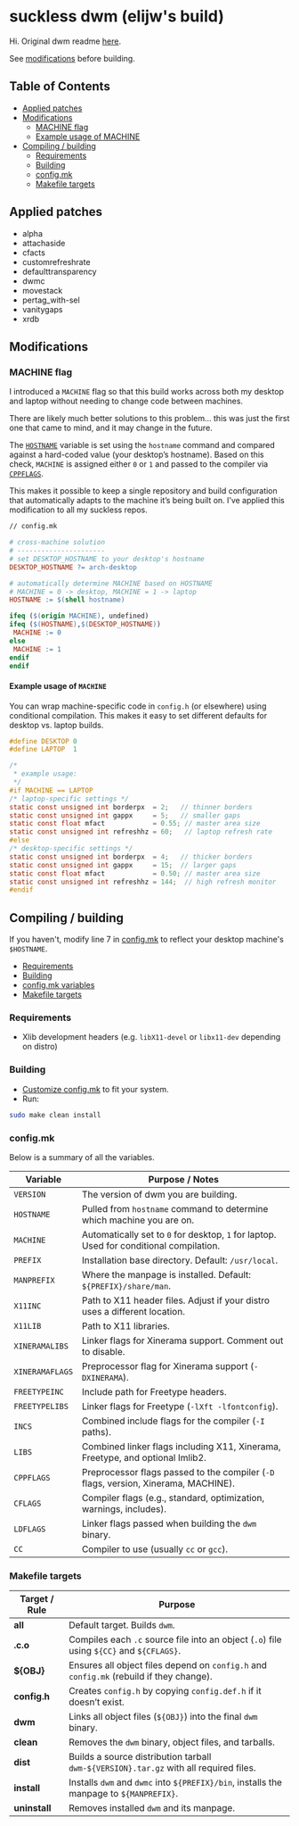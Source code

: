 # suckless dwm (elijw's build)

Hi. Original dwm readme [here](README.original).

See [modifications](#modifications) before building.

## Table of Contents

* [Applied patches](#applied-patches)
* [Modifications](#modifications)
  * [MACHINE flag](#machine-flag)
  * [Example usage of MACHINE](#example-usage-of-machine)
* [Compiling / building](#compiling--building)
  * [Requirements](#requirements)
  * [Building](#building)
  * [config.mk](#configmk)
  * [Makefile targets](#makefile-targets)  

## Applied patches

* alpha
* attachaside
* cfacts
* customrefreshrate
* defaulttransparency
* dwmc
* movestack
* pertag\_with-sel
* vanitygaps
* xrdb  

## Modifications  

### MACHINE flag

I introduced a `MACHINE` flag so that this build works across both my desktop and laptop without needing to change code between machines.

There are likely much better solutions to this problem... this was just the first one that came to mind, and it may change in the future.

The [`HOSTNAME`](https://github.com/elijw/dwm/blob/a04e525e93169e8b34004ac2e76bf2bdff5a3411/config.mk#L9-L11) variable is set using the `hostname` command and compared against a hard-coded value (your desktop’s hostname). Based on this check, `MACHINE` is assigned either `0` or `1` and passed to the compiler via [`CPPFLAGS`](https://github.com/elijw/dwm/blob/a04e525e93169e8b34004ac2e76bf2bdff5a3411/config.mk#L51).

This makes it possible to keep a single repository and build configuration that automatically adapts to the machine it’s being built on. I’ve applied this modification to all my suckless repos.

```mk
// config.mk

# cross-machine solution
# ----------------------
# set DESKTOP_HOSTNAME to your desktop's hostname
DESKTOP_HOSTNAME ?= arch-desktop

# automatically determine MACHINE based on HOSTNAME
# MACHINE = 0 -> desktop, MACHINE = 1 -> laptop
HOSTNAME := $(shell hostname)

ifeq ($(origin MACHINE), undefined)
ifeq ($(HOSTNAME),$(DESKTOP_HOSTNAME))
 MACHINE := 0
else
 MACHINE := 1
endif
endif
```

#### Example usage of `MACHINE`

You can wrap machine-specific code in `config.h` (or elsewhere) using conditional compilation.
This makes it easy to set different defaults for desktop vs. laptop builds.

```c
#define DESKTOP 0
#define LAPTOP  1

/*
 * example usage:
 */
#if MACHINE == LAPTOP
/* laptop-specific settings */
static const unsigned int borderpx  = 2;   // thinner borders
static const unsigned int gappx     = 5;   // smaller gaps
static const float mfact            = 0.55; // master area size
static const unsigned int refreshhz = 60;   // laptop refresh rate
#else
/* desktop-specific settings */
static const unsigned int borderpx  = 4;   // thicker borders
static const unsigned int gappx     = 15;  // larger gaps
static const float mfact            = 0.50; // master area size
static const unsigned int refreshhz = 144;  // high refresh monitor
#endif
```

## Compiling / building

If you haven't, modify line 7 in [config.mk](https://github.com/elijw/dwm/blob/a04e525e93169e8b34004ac2e76bf2bdff5a3411/config.mk#L7) to reflect your desktop machine's `$HOSTNAME`.

* [Requirements](#requirements)
* [Building](#building)
* [config.mk variables](#configmk)
* [Makefile targets](#makefile-targets)

### Requirements

* Xlib development headers (e.g. `libX11-devel` or `libx11-dev` depending on distro)

### Building

* [Customize config.mk](#configmk) to fit your system.
* Run:

```sh
sudo make clean install
```

### config.mk

Below is a summary of all the variables.

| Variable        | Purpose / Notes                                                                         |
| --------------- | --------------------------------------------------------------------------------------- |
| `VERSION`       | The version of dwm you are building.                                                    |
| `HOSTNAME`      | Pulled from `hostname` command to determine which machine you are on.                   |
| `MACHINE`       | Automatically set to `0` for desktop, `1` for laptop. Used for conditional compilation. |
| `PREFIX`        | Installation base directory. Default: `/usr/local`.                                     |
| `MANPREFIX`     | Where the manpage is installed. Default: `${PREFIX}/share/man`.                         |
| `X11INC`        | Path to X11 header files. Adjust if your distro uses a different location.              |
| `X11LIB`        | Path to X11 libraries.                                                                  |
| `XINERAMALIBS`  | Linker flags for Xinerama support. Comment out to disable.                              |
| `XINERAMAFLAGS` | Preprocessor flag for Xinerama support (`-DXINERAMA`).                                  |
| `FREETYPEINC`   | Include path for Freetype headers.                                                      |
| `FREETYPELIBS`  | Linker flags for Freetype (`-lXft -lfontconfig`).                                       |
| `INCS`          | Combined include flags for the compiler (`-I` paths).                                   |
| `LIBS`          | Combined linker flags including X11, Xinerama, Freetype, and optional Imlib2.           |
| `CPPFLAGS`      | Preprocessor flags passed to the compiler (`-D` flags, version, Xinerama, MACHINE).     |
| `CFLAGS`        | Compiler flags (e.g., standard, optimization, warnings, includes).                      |
| `LDFLAGS`       | Linker flags passed when building the `dwm` binary.                                     |
| `CC`            | Compiler to use (usually `cc` or `gcc`).                                                |

### Makefile targets

| Target / Rule | Purpose                                                                                  |
| ------------- | ---------------------------------------------------------------------------------------- |
| **all**       | Default target. Builds `dwm`.                                                            |
| **.c.o**      | Compiles each `.c` source file into an object (`.o`) file using `${CC}` and `${CFLAGS}`. |
| **\${OBJ}**   | Ensures all object files depend on `config.h` and `config.mk` (rebuild if they change).  |
| **config.h**  | Creates `config.h` by copying `config.def.h` if it doesn’t exist.                        |
| **dwm**       | Links all object files (`${OBJ}`) into the final `dwm` binary.                           |
| **clean**     | Removes the `dwm` binary, object files, and tarballs.                                    |
| **dist**      | Builds a source distribution tarball `dwm-${VERSION}.tar.gz` with all required files.    |
| **install**   | Installs `dwm` and `dwmc` into `${PREFIX}/bin`, installs the manpage to `${MANPREFIX}`.  |
| **uninstall** | Removes installed `dwm` and its manpage.                                                 |

